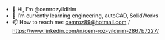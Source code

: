 - 👋 Hi, I’m @cemrozyildirim
- 🌱 I’m currently learning engineering, autoCAD, SolidWorks
- 📫 How to reach me: cemroz89@hotmail.com / https://www.linkedin.com/in/cem-roz-yıldırım-2867b7227/
